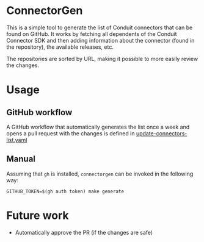 # ConnectorGen

This is a simple tool to generate the list of Conduit connectors that can be
found on GitHub. It works by fetching all dependents of the Conduit Connector
SDK and then adding information about the connector (found in the repository),
the available releases, etc.

The repositories are sorted by URL, making it possible to more easily review the
changes.

# Usage

## GitHub workflow

A GitHub workflow that automatically generates the list once a week and opens a
pull request with the changes is defined
in [update-connectors-list.yaml](/.github/workflows/update-connectors-list.yaml)

## Manual

Assuming that `gh` is installed, `connectorgen` can be invoked in the following
way:

```shell
GITHUB_TOKEN=$(gh auth token) make generate 
```

# Future work

* Automatically approve the PR (if the changes are safe)
